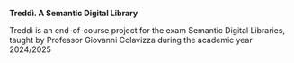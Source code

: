 **Treddì. A Semantic Digital Library**

Treddì is an end-of-course project for the exam Semantic Digital Libraries, taught by Professor Giovanni Colavizza during the academic year 2024/2025
